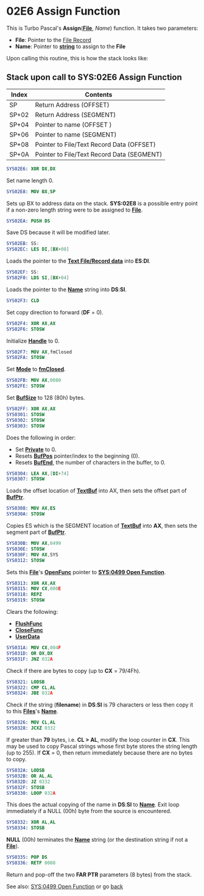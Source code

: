 # 02E6 Assign Function

This is Turbo Pascal's **Assign**(**[File](TEXT-FILE-TYPE.md)**, *Name*) function. It takes two parameters:
- **File**: Pointer to the [File Record](TEXT-FILE-TYPE.md)
- **Name**: Pointer to **[string](0263-DATA-COPYRIGHT.md)**  to assign to the **File**

Upon calling this routine, this is how the stack looks like:

## Stack upon call to SYS:02E6 Assign Function

|Index|Contents                                  |
|-----|------------------------------------------|
|SP   |Return Address (OFFSET)                   |
|SP+02|Return Address (SEGMENT)                  |
|SP+04|Pointer to name (OFFSET )                 |
|SP+06|Pointer to name (SEGMENT)                 |
|SP+08|Pointer to File/Text Record Data (OFFSET) |
|SP+0A|Pointer to File/Text Record Data (SEGMENT)|


```nasm
SYS02E6: XOR DX,DX
```

Set name length 0.

```nasm
SYS02E8: MOV BX,SP
```

Sets up BX to address data on the stack. **SYS:02E8** is a possible entry point if a non-zero length string were to be assigned to **[File](TEXT-FILE-TYPE.md)**.

```nasm
SYS02EA: PUSH DS
```

Save DS because it will be modified later.

```nasm
SYS02EB: SS:
SYS02EC: LES DI,[BX+08]
```

Loads the pointer to the **[Text File/Record data](TEXT-FILE-TYPE.md)** into **ES**:**DI**.

```nasm
SYS02EF: SS:
SYS02F0: LDS SI,[BX+04]
```

Loads the pointer to the **[Name](0263-DATA-COPYRIGHT.md)** string into **DS**:**SI**.

```nasm
SYS02F3: CLD
```

Set copy direction to forward (**DF** = 0).

```nasm
SYS02F4: XOR AX,AX
SYS02F6: STOSW
```

Initialize **[Handle](TEXT-FILE-TYPE.md)** to 0.

```nasm
SYS02F7: MOV AX,fmClosed
SYS02FA: STOSW
```

Set **[Mode](TEXT-FILE-TYPE.md)** to **[fmClosed](FILE-MODES.md)**.

```nasm
SYS02FB: MOV AX,0080
SYS02FE: STOSW
```

Set **[BufSize](TEXT-FILE-TYPE.md)** to 128  (80h) bytes.

```nasm
SYS02FF: XOR AX,AX
SYS0301: STOSW
SYS0302: STOSW
SYS0303: STOSW
```

Does the following in order:
- Set **[Private](TEXT-FILE-TYPE.md)** to 0.
- Resets **[BufPos](TEXT-FILE-TYPE.md)** pointer/index to the beginning (0).
- Resets **[BufEnd](TEXT-FILE-TYPE.md)**, the number of characters in the buffer, to 0.

```nasm
SYS0304: LEA AX,[DI+74]
SYS0307: STOSW
```

Loads the offset location of **[TextBuf](TEXT-FILE-TYPE.md)** into AX, then sets the offset part of **[BufPtr](TEXT-FILE-TYPE.md)**.

```nasm
SYS0308: MOV AX,ES
SYS030A: STOSW
```

Copies ES which is the SEGMENT location of **[TextBuf](TEXT-FILE-TYPE.md)** into **AX**, then sets the segment part of **[BufPtr](TEXT-FILE-TYPE.md)**.

```nasm
SYS030B: MOV AX,0499
SYS030E: STOSW
SYS030F: MOV AX,SYS
SYS0312: STOSW
```

Sets this **[File](TEXT-FILE-TYPE.md)**'s **[OpenFunc](TEXT-FILE-TYPE.md)** pointer to **[SYS:0499 Open Function](0499-OPEN-FUNC.md)**.

```nasm
SYS0313: XOR AX,AX
SYS0315: MOV CX,000E
SYS0318: REPZ
SYS0319: STOSW
```

Clears the following:
- **[FlushFunc](TEXT-FILE-TYPE.md)**
- **[CloseFunc](TEXT-FILE-TYPE.md)**
- **[UserData](TEXT-FILE-TYPE.md)**

```nasm
SYS031A: MOV CX,004F
SYS031D: OR DX,DX
SYS031F: JNZ 032A
```

Check if there are bytes to copy (up to **CX** = 79/4Fh).

```nasm
SYS0321: LODSB
SYS0322: CMP CL,AL
SYS0324: JBE 032A
```

Check if the string (**filename**) in **DS**:**SI** is 79 characters or less then copy it to this **[Files](TEXT-FILE-TYPE.md)**'s **[Name](TEXT-FILE-TYPE.md)**.

```nasm
SYS0326: MOV CL,AL
SYS0328: JCXZ 0332
```

If greater than **79** bytes, i.e. **CL > AL**, modify the loop counter in **CX**. This may be used to copy Pascal strings whose first byte stores the string length (up to 255). If **CX** = 0, then return immediately because there are no bytes to copy.

```nasm
SYS032A: LODSB
SYS032B: OR AL,AL
SYS032D: JZ 0332
SYS032F: STOSB
SYS0330: LOOP 032A
```

This does the actual copying of the name in **DS**:**SI** to **[Name](TEXT-FILE-TYPE.md)**. Exit loop immediately if a NULL (00h) byte from the source is encountered.

```nasm
SYS0332: XOR AL,AL
SYS0334: STOSB
```

**NULL** (00h) terminates the **[Name](TEXT-FILE-TYPE.md)** string (or the destination string if not a **[File](TEXT-FILE-TYPE.md)**).

```nasm
SYS0335: POP DS
SYS0336: RETF 0008
```

Return and pop-off the two **FAR PTR** parameters (8 bytes) from the stack.

See also: [SYS:0499 Open Function](0499-OPEN-FUNC.md) or go [back](../README.md)